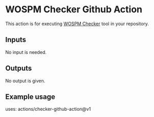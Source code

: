 # WOSPM Checker Github Action

This action is for executing [WOSPM Checker](https://github.com/WOSPM/checker) tool in your repository.

## Inputs

No input is needed.

## Outputs

No output is given.

## Example usage

uses: actions/checker-github-action@v1
